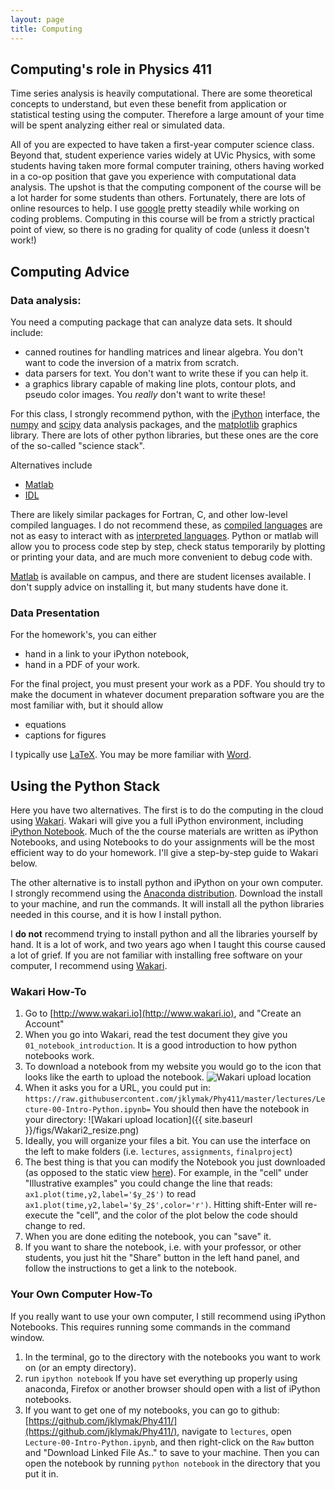 ```yaml
---
layout: page
title: Computing
---
```


## Computing's role in Physics 411 ##

Time series analysis is heavily computational.  There are some theoretical concepts to understand, but even these benefit from application or statistical testing using the computer.  Therefore a large amount of your time will be spent analyzing either real or simulated data.  

All of you are expected to have taken a first-year computer science class.  Beyond that, student experience varies widely at UVic Physics, with some students having taken more formal computer training, others having worked in a co-op position that gave you experience with computational data analysis.  The upshot is that the computing component of the course will be a lot harder for some students than others.  Fortunately, there are lots of online resources to help.  I use [google](http://google.com) pretty steadily while working on coding problems.  Computing in this course will be from a strictly practical point of view, so there is no grading for quality of code (unless it doesn't work!)

## Computing Advice ##

### Data analysis: ###

You need a computing package that can analyze data sets.  It should include:

  - canned routines for handling matrices and linear algebra.  You don't want to code the inversion of a matrix from scratch.  
  - data parsers for text. You don't want to write these if you can help it.
  - a graphics library capable of making line plots, contour plots, and pseudo color images.  You *really* don't want to write these!
  
For this class, I strongly recommend python, with the [iPython](http://ipython.org) interface, the [numpy](numpy.org) and [scipy](scipy.org) data analysis packages, and the [matplotlib](matplotlib.org) graphics library.  There are lots of other python libraries, but these ones are the core of the so-called "science stack".  

Alternatives include 

  - [Matlab](http://mathworks.com)
  - [IDL](http://www.exelisvis.com/ProductsServices/IDL.aspx)
 
There are likely similar packages for Fortran, C, and other low-level compiled languages.  I do not recommend these, as [compiled languages](http://en.wikipedia.org/wiki/Compiled_language) are not as easy to interact with as [interpreted languages](http://en.wikipedia.org/wiki/Interpreted_language).  Python or matlab will allow you to process code step by step, check status temporarily by plotting or printing your data, and are much more convenient to debug code with.

[Matlab](http://mathworks.com) is available on campus, and there are student licenses available.  I don't supply advice on installing it, but many students have done it.  

### Data Presentation ###

For the homework's, you can either 

  - hand in a link to your iPython notebook,
  - hand in a PDF of your work.

For the final project, you must present your work as a PDF.  You should try to make the document in whatever document preparation software you are the most familiar with, but it should allow 
  
  - equations
  - captions for figures

I typically use [LaTeX](http://www.latex-project.org).  You may be more familiar with [Word](http://office.microsoft.com/word).

## Using the Python Stack ##

Here you have two alternatives.  The first is to do the computing in the cloud using [Wakari](http://www.wakari.io).  Wakari will give you a full iPython environment, including [iPython Notebook](http://ipython.org/notebook.html).  Much of the the course materials are written as iPython Notebooks, and using Notebooks to do your assignments will be the most efficient way to do your homework.  I'll give a step-by-step guide to Wakari below.

The other alternative is to install python and iPython on your own computer. I strongly recommend using the [Anaconda distribution](https://store.continuum.io/cshop/anaconda/).  Download the install to your machine, and run the commands.  It will install all the python libraries needed in this course, and it is how I install python. 

I **do not** recommend trying to install python and all the libraries yourself by hand.  It is a lot of work, and two years ago when I taught this course caused a lot of grief.  If you are not familiar with installing free software on your computer, I recommend using [Wakari](http://www.wakari.io). 

### Wakari How-To ###

  1. Go to [http://www.wakari.io](http://www.wakari.io), and "Create an Account"
  2. When you go into Wakari, read the test document they give you `01_notebook_introduction`.  It is a good introduction to how python notebooks work.
  3. To download a notebook from my website you would go to the icon that looks like the earth to upload the notebook.
![Wakari upload location](/Phy411/figs/Wakari_resize.png)
  4. When it asks you for a URL, you could put in: `https://raw.githubusercontent.com/jklymak/Phy411/master/lectures/Lecture-00-Intro-Python.ipynb=`  You should then have the notebook in your directory:
![Wakari upload location]({{ site.baseurl  }}/figs/Wakari2_resize.png)
  5. Ideally, you will organize your files a bit.  You can use the interface on the left to make folders (i.e. `lectures`, `assignments`, `finalproject`)
  6. The best thing is that you can modify the Notebook you just downloaded (as opposed to the static view [here](http://nbviewer.ipython.org/github/jklymak/Phy411/blob/master/lectures/Lecture-00-Intro-Python.ipynb)).  For example, in the "cell" under "Illustrative examples" you could change the line that reads:
`ax1.plot(time,y2,label='$y_2$')` to read `ax1.plot(time,y2,label='$y_2$',color='r')`.  Hitting shift-Enter will re-execute the "cell", and the color of the plot below the code should change to red.  
  7. When you are done editing the notebook, you can "save" it.
  8. If you want to share the notebook, i.e. with your professor, or other students, you just hit the "Share" button in the left hand panel, and follow the instructions to get a link to the notebook.

### Your Own Computer How-To ###


If you really want to use your own computer, I still recommend using iPython Notebooks.  This requires running some commands in the command window.  

  1. In the terminal, go to the directory with the notebooks you want to work on (or an empty directory).
  2. run `ipython notebook`  If you have set everything up properly using anaconda, Firefox or another browser should open with a list of iPython notebooks.  
  3. If you want to get one of my notebooks, you can go to github: [https://github.com/jklymak/Phy411/](https://github.com/jklymak/Phy411/), navigate to `lectures`, open `Lecture-00-Intro-Python.ipynb`, and then right-click on the `Raw` button and "Download Linked File As.." to save to your machine.  Then you can open the notebook by running `python notebook` in the directory that you put it in.  
  
